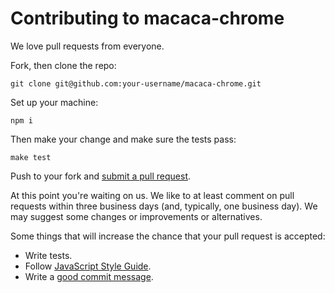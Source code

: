 # Contributing to macaca-chrome

We love pull requests from everyone.

Fork, then clone the repo:

    git clone git@github.com:your-username/macaca-chrome.git

Set up your machine:

    npm i

Then make your change and make sure the tests pass:

    make test

Push to your fork and [submit a pull request][pr].

[pr]: https://github.com/macacajs/macaca-chrome/compare/

At this point you're waiting on us. We like to at least comment on pull requests
within three business days (and, typically, one business day). We may suggest
some changes or improvements or alternatives.

Some things that will increase the chance that your pull request is accepted:

* Write tests.
* Follow [JavaScript Style Guide][style].
* Write a [good commit message][commit].

[style]: https://github.com/airbnb/javascript
[commit]: http://tbaggery.com/2008/04/19/a-note-about-git-commit-messages.html
